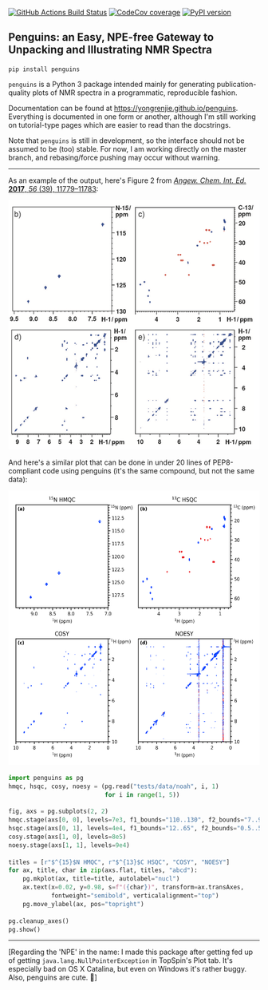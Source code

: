 [![GitHub Actions Build Status](https://github.com/yongrenjie/penguins/workflows/tests/badge.svg)](https://github.com/yongrenjie/penguins/actions)
[![CodeCov coverage](https://codecov.io/gh/yongrenjie/penguins/branch/master/graph/badge.svg?token=S8U2LJFVPY)](https://codecov.io/gh/yongrenjie/penguins)
[![PyPI version](https://badge.fury.io/py/penguins.svg)](https://badge.fury.io/py/penguins)

## Penguins: an Easy, NPE-free Gateway to Unpacking and Illustrating NMR Spectra

```
pip install penguins
```

`penguins` is a Python 3 package intended mainly for generating publication-quality plots of NMR spectra in a programmatic, reproducible fashion.

Documentation can be found at https://yongrenjie.github.io/penguins.
Everything is documented in one form or another, although I'm still working on tutorial-type pages which are easier to read than the docstrings.

Note that `penguins` is still in development, so the interface should not be assumed to be (too) stable. For now, I am working directly on the master branch, and rebasing/force pushing may occur without warning.

---------

As an example of the output, here's Figure 2 from [*Angew. Chem. Int. Ed.* **2017**, *56* (39), 11779–11783](https://doi.org/10.1002/anie.201705506):

<div align="center"><img src="https://raw.githubusercontent.com/yongrenjie/penguins/master/docs/images/angew_example.png" height="500"></div>

And here's a similar plot that can be done in under 20 lines of PEP8-compliant code using penguins (it's the same compound, but not the same data):

<div align="center"><img src="https://raw.githubusercontent.com/yongrenjie/penguins/master/docs/images/readme_example.png" height="550"></div>

```python
import penguins as pg
hmqc, hsqc, cosy, noesy = (pg.read("tests/data/noah", i, 1)
                           for i in range(1, 5))

fig, axs = pg.subplots(2, 2)
hmqc.stage(axs[0, 0], levels=7e3, f1_bounds="110..130", f2_bounds="7..9.5")
hsqc.stage(axs[0, 1], levels=4e4, f1_bounds="12..65", f2_bounds="0.5..5")
cosy.stage(axs[1, 0], levels=8e5)
noesy.stage(axs[1, 1], levels=9e4)

titles = [r"$^{15}$N HMQC", r"$^{13}$C HSQC", "COSY", "NOESY"]
for ax, title, char in zip(axs.flat, titles, "abcd"):
    pg.mkplot(ax, title=title, autolabel="nucl")
    ax.text(x=0.02, y=0.98, s=f"({char})", transform=ax.transAxes,
            fontweight="semibold", verticalalignment="top")
    pg.move_ylabel(ax, pos="topright")

pg.cleanup_axes()
pg.show()
```

----------

[Regarding the 'NPE' in the name: I made this package after getting fed up of getting `java.lang.NullPointerException` in TopSpin's Plot tab. It's especially bad on OS X Catalina, but even on Windows it's rather buggy. Also, penguins are cute. 🐧]
